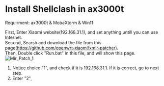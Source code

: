 # Install Shellclash in ax3000t
Requirment: ax3000t & MobaXterm & Win11  

First, Enter Xiaomi website(192.168.31.1), and set anything untill you can use Internet.  
Second, Searsh and download the file from this page(https://github.com/openwrt-xiaomi/xmir-patcher).  
Then, Double click "Run.bat" in this file, and will show this page.
![Mir_Patch_1](https://github.com/user-attachments/assets/c7ac395b-4680-4dfa-8676-2ffc4f4059d5)
1. Notice choice "1", and check if it is 192.168.31.1. If it is correct, go to next step.  
2. Enter "2", 
